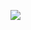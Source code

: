 ![](https://banners.beyondco.de/Modem%20Status.png?theme=light&packageManager=composer+require&packageName=pip+install+-r+requirement&pattern=architect&style=style_1&description=D-LINK+Modem+DWR-930M&md=1&showWatermark=0&)